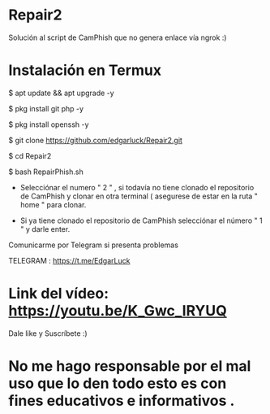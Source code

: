 # Repair2
Solución al script de CamPhish que no genera enlace vía ngrok :)

# Instalación en Termux

$ apt update && apt upgrade -y

$ pkg install git php -y

$ pkg install openssh -y

$ git clone https://github.com/edgarluck/Repair2.git

$ cd Repair2

$ bash RepairPhish.sh

* Selecciónar el numero " 2 " , si todavía no tiene clonado el repositorio de CamPhish
y clonar en otra terminal ( asegurese de estar en la ruta " home " para clonar.

* Si ya tiene clonado el repositorio de CamPhish selecciónar el número " 1 " y darle enter.

Comunicarme por Telegram si presenta problemas

TELEGRAM : https://t.me/EdgarLuck

# Link del vídeo:  https://youtu.be/K_Gwc_lRYUQ 
Dale like y Suscríbete :)

# No me hago responsable por el mal uso que lo den todo esto es con fines educativos e informativos .
